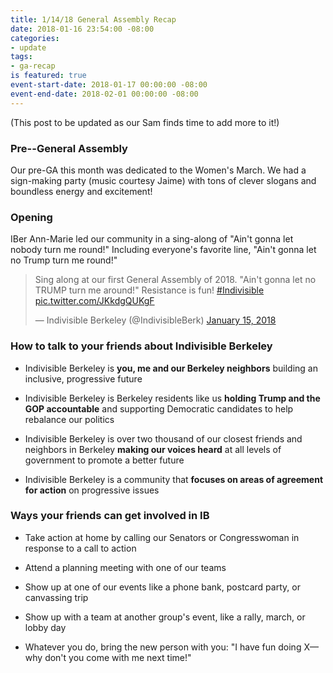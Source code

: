 ```yaml
---
title: 1/14/18 General Assembly Recap
date: 2018-01-16 23:54:00 -08:00
categories:
- update
tags:
- ga-recap
is featured: true
event-start-date: 2018-01-17 00:00:00 -08:00
event-end-date: 2018-02-01 00:00:00 -08:00
---
```


(This post to be updated as our Sam finds time to add more to it!)

### Pre--General Assembly

Our pre-GA this month was dedicated to the Women's March. We had a sign-making party (music courtesy Jaime) with tons of clever slogans and boundless energy and excitement!

### Opening

IBer Ann-Marie led our community in a sing-along of "Ain't gonna let nobody turn me round!" Including everyone's favorite line, "Ain't gonna let no Trump turn me round!"

<blockquote class="twitter-video" data-lang="en"><p lang="en" dir="ltr">Sing along at our first General Assembly of 2018. &quot;Ain&#39;t gonna let no TRUMP turn me around!&quot; Resistance is fun! <a href="https://twitter.com/hashtag/Indivisible?src=hash&amp;ref_src=twsrc%5Etfw">#Indivisible</a> <a href="https://t.co/JKkdgQUKgF">pic.twitter.com/JKkdgQUKgF</a></p>&mdash; Indivisible Berkeley (@IndivisibleBerk) <a href="https://twitter.com/IndivisibleBerk/status/952749096728592384?ref_src=twsrc%5Etfw">January 15, 2018</a></blockquote>
<script async src="https://platform.twitter.com/widgets.js" charset="utf-8"></script>


### How to talk to your friends about Indivisible Berkeley

- Indivisible Berkeley is **you, me and our Berkeley
neighbors** building an inclusive, progressive future

- Indivisible Berkeley is Berkeley residents like us
**holding Trump and the GOP accountable** and
supporting Democratic candidates to help rebalance
our politics


- Indivisible Berkeley is over two thousand of our closest
friends and neighbors in Berkeley **making our voices
heard** at all levels of government to promote a better
future


- Indivisible Berkeley is a community that **focuses on
areas of agreement for action** on progressive issues

### Ways your friends can get involved in IB

- Take action at home by calling our Senators or
Congresswoman in response to a call to action


- Attend a planning meeting with one of our teams


- Show up at one of our events like a phone bank,
postcard party, or canvassing trip


- Show up with a team at another group's event, like a
rally, march, or lobby day


- Whatever you do, bring the new person with you: "I
have fun doing X—why don't you come with me next
time!"
